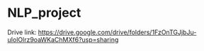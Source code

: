 # NLP_project

Drive link:  https://drive.google.com/drive/folders/1FzOnTGJjbJu-uIolOlrz9oaWKaChMXf6?usp=sharing
